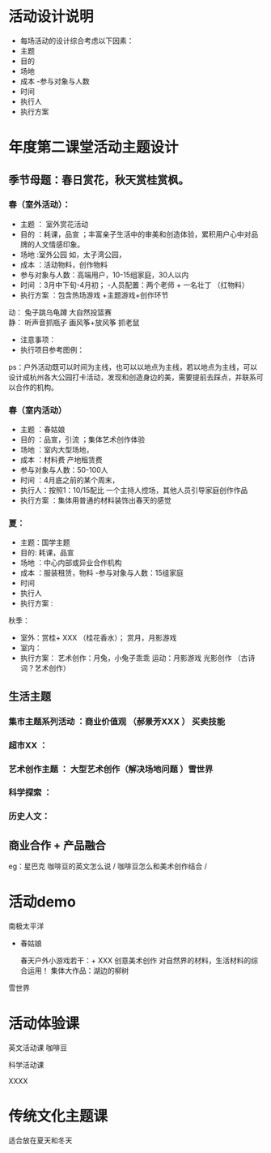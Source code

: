 # 活动设计说明
- 每场活动的设计综合考虑以下因素：
- 主题  
- 目的 
- 场地 
- 成本 
-参与对象与人数
- 时间 
- 执行人
- 执行方案 

# 年度第二课堂活动主题设计

## 季节母题：春日赏花，秋天赏桂赏枫。


### 春（室外活动）：
- 主题 ： 室外赏花活动
- 目的 ：耗课，品宣 ；丰富亲子生活中的审美和创造体验，累积用户心中对品牌的人文情感印象。
- 场地 :室外公园 如，太子湾公园，
- 成本 ：活动物料，创作物料 
- 参与对象与人数：高端用户，10-15组家庭，30人以内
- 时间 ：3月中下旬-4月初；
-人员配置：两个老师 + 一名壮丁 （扛物料）
- 执行方案 ：包含热场游戏 +主题游戏+创作环节 

动： 兔子跳乌龟蹲 大自然投篮赛  
静： 听声音抓瓶子  画风筝+放风筝  抓老鼠 

- 注意事项：
- 执行项目参考图例：



ps：户外活动既可以时间为主线，也可以以地点为主线，若以地点为主线，可以设计成杭州各大公园打卡活动，发现和创造身边的美，需要提前去踩点，并联系可以合作的机构。

### 春（室内活动）

- 主题  ：春姑娘
- 目的 ：品宣，引流 ；集体艺术创作体验
- 场地 ：室内大型场地，
- 成本  ：材料费 产地租赁费
- 参与对象与人数：50-100人 
- 时间 ：4月底之前的某个周末，
- 执行人：按照1：10/15配比  一个主持人控场，其他人员引导家庭创作作品  
- 执行方案 ：集体用普通的材料装饰出春天的感觉 


### 夏：
- 主题：国学主题
- 目的: 耗课，品宣
- 场地 ：中心内部或异业合作机构 
- 成本 ：服装租赁，物料
-参与对象与人数：15组家庭
- 时间 
- 执行人
- 执行方案 : 



秋季：
- 室外：赏桂+ XXX  （桂花香水）；
赏月，月影游戏
- 室内：
- 执行方案：
艺术创作：月兔，小兔子乖乖
运动：月影游戏 光影创作 （古诗词？艺术创作）



## 生活主题  

### 集市主题系列活动 ：商业价值观  （郝景芳XXX ）  买卖技能  
### 超市XX ：
### 艺术创作主题 ： 大型艺术创作（解决场地问题 ）雪世界 
### 科学探索 ：
### 历史人文：


## 商业合作 + 产品融合  

eg：星巴克 咖啡豆的英文怎么说 / 咖啡豆怎么和美术创作结合 /





# 活动demo 


南极太平洋  

- 春姑娘 
  
  春天户外小游戏若干：+ XXX
  创意美术创作 对自然界的材料，生活材料的综合运用！
  集体大作品：湖边的柳树   

雪世界  

# 活动体验课

英文活动课 咖啡豆 

科学活动课  

XXXX

# 传统文化主题课 
适合放在夏天和冬天 




